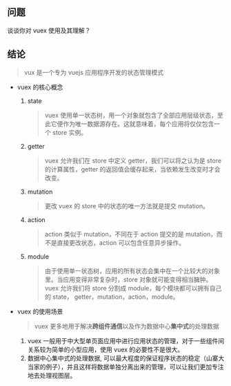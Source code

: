 ## 问题

谈谈你对 vuex 使用及其理解？

## 结论

> vux 是一个专为 vuejs 应用程序开发的状态管理模式

-   vuex 的核心概念

    1. state

        > vuex 使用单一状态树，用一个对象就包含了全部应用层级状态，至此它便作为唯一数据源存在。这就意味着，每个应用将仅仅包含一个 store 实例。

    2. getter

        > vuex 允许我们在 store 中定义 getter，我们可以将之认为是 store 的计算属性，getter 的返回值会缓存起来，当依赖发生改变时才会改变。

    3. mutation

        > 更改 vuex 的 store 中的状态的唯一方法就是提交 mutation。

    4. action

        > action 类似于 mutation，不同在于 action 提交的是 mutation，而不是直接更改状态，action 可以包含任意异步操作。

    5. module

        > 由于使用单一状态树，应用的所有状态会集中在一个比较大的对象里。当应用变得非常复杂时，store 对象就可能变得相当臃肿。vuex 允许我们将 store 分割成 module，每个模块都可以拥有自己的 state， getter，mutation，action，module。

-   vuex 的使用场景

    > vuex 更多地用于解决**跨组件通信**以及作为数据中心**集中式**的处理数据

    1. vuex 一般用于中大型单页面应用中进行应用状态的管理，对于一些组件间关系较为简单的小型应用，使用 vuex 的必要性不是很大。
    2. 数据中心集中式的处理数据, 可以最大程度的保证程序状态的稳定（山寨大当家的例子），并且这样将数据单独分离出来的管理，可以让我们更加专注地去处理视图层。
